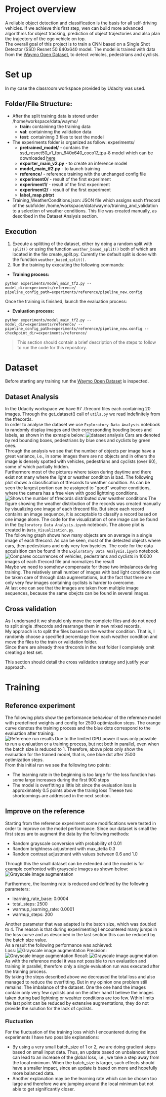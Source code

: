 # Project overview
A reliable object detection and classification is the basis for all self-driving vehicles. If we achieve this first step, wen can build more advanced algorithms for object tracking, prediction of object trajectories and also plan the trajectory of the ego vehicle on top.  
The overall goal of this project is to train a CNN based on a Single Shot Detector (SSD) Resnet 50 640x640 model. The model is trained with data from the [Waymo Open Dataset](https://waymo.com/open/), to detect vehicles, pedestrians and cyclists.  


# Set up
In my case the classroom workspace provided by Udacity was used.
## Folder/File Structure:  
* After the split training data is stored under /home/workspace/data/waymo/
    - **train:** containinng the training data
    - **val:** containinng the validation data
    - **test:** containinng 3 files to test the model
* The experiments folder is organized as follow:
experiments/
    - **pretrained_model/** - contains the ssd_resnet50_v1_fpn_640x640_coco17_tpu-8 model which can be downloaded [here](http://download.tensorflow.org/models/object_detection/tf2/20200711/ssd_resnet50_v1_fpn_640x640_coco17_tpu-8.tar.gz)
    - **exporter_main_v2.py** - to create an inference model
    - **model_main_tf2.py** - to launch training
    - **reference/** - reference training with the unchanged config file
    - **experiment0/** - result of the first experiment
    - **experiment1/** - result of the first experiment
    - **experiment2/** - result of the first experiment
    - **label_map.pbtxt**
* Training_WeatherConditions.json: JSON file which assigns each tfrecord of the subfolder /home/workspace/data/waymo/training_and_validation to a selection of weather conditions. This file was created manually, as described in the Dataset Analysis section.  

## Execution
1. Execute a splitting of the dataset, either by doing a random split with `split()` or using the function `weather_based_split()` both of which are located in the file create_split.py. Curently the default split is done with the function `weather_based_split()`.  
2. Run the training by executing the following commands:  
* **Training process:**
```
python experiments/model_main_tf2.py --model_dir=experiments/reference/ --pipeline_config_path=experiments/reference/pipeline_new.config
```
Once the training is finished, launch the evaluation process:
* **Evaluation process:**   
```
python experiments/model_main_tf2.py --model_dir=experiments/reference/ --pipeline_config_path=experiments/reference/pipeline_new.config --checkpoint_dir=experiments/reference/
```

>This section should contain a brief description of the steps to follow to run the code for this repository.


# Dataset
Before starting any training run the [Waymo Open Dataset](https://waymo.com/open/) is inspected. 
## Dataset Analysis
In the Udacity workspace we have 97 .tfrecord files each containing 20 images. Through the get_dataset() call of `utils.py` we read indefinitely from the tfrecords.    
In order to analyse the dataset we use `Exploratory Data Analysis` notebook to randomly display images and their corresponding bouding boxes and labels, as shown in the exmaple below:
![dataset analysis](./media/rand_example.png)
Cars are denoted by red bounding boxes, pedestrians by blue ones and cyclists by green ones.  
Through the analysis we see that the number of objects per image have a great variance, i.e., in some images there are no objects and in others the image is densely spotted with vehicles, pedestrians and cyclists (over 60), some of which partially hidden.  
Furthermore most of the pictures where taken during daytime and there exist not many where the light or weather condition is bad. The following plot shows a classification of tfrecords to weather condition. As can be seen the largest portion can be assigned to "good" weather conditions, where the camera has a free view with good lightning conditions.  
![Shows the number of tfrecords distributed over weather conditions ](./media/Training_WeatherConditions.png)
The figure showing the weather distribution of the records was created manually by visualizing one image of each tfrecord file. But since each record contains an image sequence, it is acceptable to classify a record based on one image alone. The code for the visualization of one image can be found in the `Exploratory Data Analysis.ipynb` notebook. The above plot is created in `Data_Visualization.py`.  
The following graph shows how many objects are on average in a single image of each tfrecord. As can be seen, most of the detected objects where cars, then pedestrians and only very few bycicles. The code for the data acquisition can be found in the `Exploratory Data Analysis.ipynb` notebook. 
![Compares occurrences of vehicles, pedestrians and cyclists in 10000 images of each tfrecord file and normalizes the result](./media/Training_ClassOccurrenceComp.png)
Maybe we need to somehow compensate for these two imbalances during training. The relatively small number of images with bad light conditions can be taken care of through data augmentations, but the fact that there are only very few images containing cyclists is harder to overcome.    
At last one can see that the images are taken from multiple image sequences, because the same obejcts can be found in several images.  

## Cross validation
As I undersand it we should only move the complete files and do not need to split single .tfrecords and rearrange them in new mixed records.  
My appraoch is to split the files based on the weather condition. That is, I randomly choose a specified percentage from each weather condition and move the files to the train or validation folder.  
Since there are already three tfrecords in the test folder I completely omit creating a test set.     

This section should detail the cross validation strategy and justify your approach.


# Training
## Reference experiment
The following plots show the performance behaviour of the reference model with predefined weights and config for 2500 optimization steps. The orange curve denotes the training process and the blue dots correspond to the evaluation after training:  
![Reference run results](./media/ReferenceRun_TensorBoard.png)
Due to the limited GPU power it was only possible to run a evaluation or a training process, but not both in parallel, even when the batch size is reduced to 1. Therefore, above plots only show the evaluation for the trained model, that is, one blue dot after 2500 optimization steps.  
From this initial run we see the following two points:
* The learning rate in the beginning is too large for the loss function has some large increases during the first 900 steps
* The model is overfitting a little bit since the evaluation loss is approximately 0.5 points above the trainig loss
Theese two shortcomings are addressed in the next section. 
## Improve on the reference
Starting from the reference experiment some modifications were tested in order to improve on the model performance. Since our dataset is small the first steps are to augment the data by the following methods:
* Random grayscale conversion with probability of 0.01
* Random brightness adjustment with max_delta 0.3
* Random contrast adjustment with values between 0.6 and 1.0

Through this the small dataset can be extended and the model is for example confronted with grayscale images as shown below:
![Grayscale image augmentation](./media/Aug_GrayScale.png)

Furthermore, the learning rate is reduced and defined by the following parameters:
* learning_rate_base: 0.0004
* total_steps: 2500
* warmup_learning_rate: 0.0001
* warmup_steps: 200

Another parameter that was adapted is the batch size, which was doubled to 4. The reason is that during experimenting I encountered many jumps in the loss curve and as described in the last section this can be reduced by the batch size value.  
As a result the following performance was achieved:  
Loss:
![Grayscale image augmentation](./media/Improved_Loss.png)
Precision:
![Grayscale image augmentation](./media/Improved_DetectionBox_Precision.png)
Recall:
![Grayscale image augmentation](./media/Improved_DetectionBox_Recall.png)
As with the reference model it was not possible to run evaluation and training in parallel, therefore only a single evaluation run was executed after the training process.  
By taking the steps described above we decreased the total loss and also managed to reduce the overfitting. But in my opinion one problem still remains: The imbalance of the dataset. One the one hand the images contain only very few cyclists and on the other hand I believe the images taken during bad lightning or weahter conditions are too few. Wthin limits the last point can be reduced by extensive augmentations, they do not provide the solution for the lack of cyclists.  

### Fluctuation
For the fluctuation of the training loss which I encountered during the experiments I have two possible explanations:  
* By using a very small batch_size of 1 or 2, we are doing gradient steps based on small input data. Thus, an update based on unbalanced input can lead to an increase of the global loss, i.e., we take a step away from the local minimum. When the batch_size is larger, such effects should have a smaller impact, since an update is based on more and hopefully more balanced data.
* Another explanation may be the learning rate which can be chosen too large and therefore we are jumping around the local minimum but not able to get significantly closer. 
